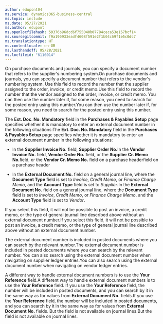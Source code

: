 ```yaml
---
author: edupont04
ms.service: dynamics365-business-central
ms.topic: include
ms.date: 05/27/2021
ms.author: edupont
ms.openlocfilehash: 59376b96dcd6f755040b07784ceca53e157bcf14
ms.sourcegitcommit: f9a190933eadf4608f591e2f1b04c69f1e5c0dc7
ms.translationtype: HT
ms.contentlocale: en-GB
ms.lasthandoff: 05/28/2021
ms.locfileid: "6116014"
---
```

<span data-ttu-id="5c8ab-101">On purchase documents and journals, you can specify a document number that refers to the supplier's numbering system.</span><span class="sxs-lookup"><span data-stu-id="5c8ab-101">On purchase documents and journals, you can specify a document number that refers to the vendor's numbering system.</span></span> <span data-ttu-id="5c8ab-102">Use this field to record the number that the supplier assigned to the order, invoice, or credit memo.</span><span class="sxs-lookup"><span data-stu-id="5c8ab-102">Use this field to record the number that the vendor assigned to the order, invoice, or credit memo.</span></span> <span data-ttu-id="5c8ab-103">You can then use the number later if, for some reason, you need to search for the posted entry using this number.</span><span class="sxs-lookup"><span data-stu-id="5c8ab-103">You can then use the number later if, for some reason, you need to search for the posted entry using this number.</span></span>

<span data-ttu-id="5c8ab-104">The **Ext. Doc. No. Mandatory** field in the **Purchases & Payables Setup** page specifies whether it is mandatory to enter an external document number in the following situations:</span><span class="sxs-lookup"><span data-stu-id="5c8ab-104">The **Ext. Doc. No. Mandatory** field in the **Purchases & Payables Setup** page specifies whether it is mandatory to enter an external document number in the following situations:</span></span>

* <span data-ttu-id="5c8ab-105">In the **Supplier Invoice No.** field, **Supplier Order No.**</span><span class="sxs-lookup"><span data-stu-id="5c8ab-105">In the **Vendor Invoice No.** field, **Vendor Order No.**</span></span> <span data-ttu-id="5c8ab-106">field, or the **Supplier Cr. Memo No.**</span><span class="sxs-lookup"><span data-stu-id="5c8ab-106">field, or the **Vendor Cr. Memo No.**</span></span> <span data-ttu-id="5c8ab-107">field on a purchase header</span><span class="sxs-lookup"><span data-stu-id="5c8ab-107">field on a purchase header</span></span>

* <span data-ttu-id="5c8ab-108">In the **External Document No.** field on a general journal line, where the **Document Type** field is set to *Invoice*, *Credit Memo*, or *Finance Charge Memo*, and the **Account Type** field is set to *Supplier*.</span><span class="sxs-lookup"><span data-stu-id="5c8ab-108">In the **External Document No.** field on a general journal line, where the **Document Type** field is set to *Invoice*, *Credit Memo*, or *Finance Charge Memo*, and the **Account Type** field is set to *Vendor*.</span></span>

<span data-ttu-id="5c8ab-109">If you select this field, it will not be possible to post an invoice, a credit memo, or the type of general journal line described above without an external document number.</span><span class="sxs-lookup"><span data-stu-id="5c8ab-109">If you select this field, it will not be possible to post an invoice, a credit memo, or the type of general journal line described above without an external document number.</span></span>

<span data-ttu-id="5c8ab-110">The external document number is included in posted documents where you can search by the relevant number.</span><span class="sxs-lookup"><span data-stu-id="5c8ab-110">The external document number is included in posted documents where you can search by the relevant number.</span></span> <span data-ttu-id="5c8ab-111">You can also search using the external document number when navigating on supplier ledger entries.</span><span class="sxs-lookup"><span data-stu-id="5c8ab-111">You can also search using the external document number when navigating on vendor ledger entries.</span></span>

<span data-ttu-id="5c8ab-112">A different way to handle external document numbers is to use the **Your Reference** field.</span><span class="sxs-lookup"><span data-stu-id="5c8ab-112">A different way to handle external document numbers is to use the **Your Reference** field.</span></span> <span data-ttu-id="5c8ab-113">If you use the **Your Reference** field, the number will be included in posted documents, and you can search by it in the same way as for values from **External Document No.** fields.</span><span class="sxs-lookup"><span data-stu-id="5c8ab-113">If you use the **Your Reference** field, the number will be included in posted documents, and you can search by it in the same way as for values from **External Document No.** fields.</span></span> <span data-ttu-id="5c8ab-114">But the field is not available on journal lines.</span><span class="sxs-lookup"><span data-stu-id="5c8ab-114">But the field is not available on journal lines.</span></span>
